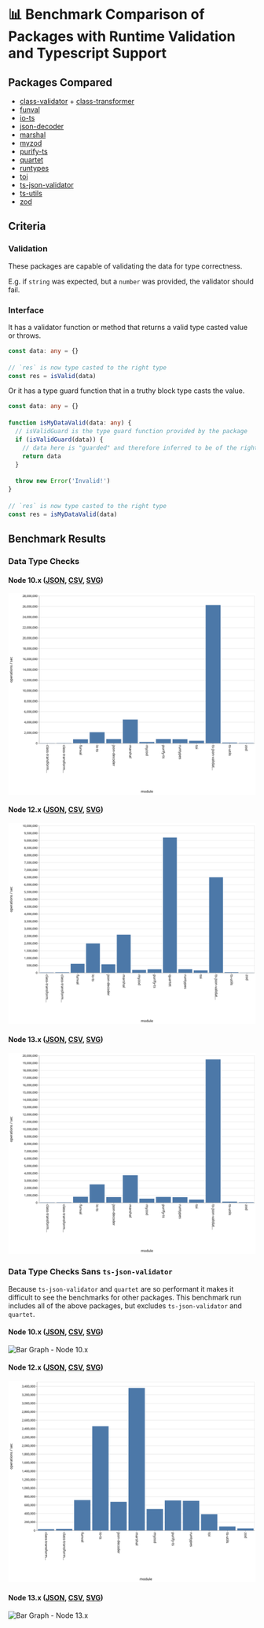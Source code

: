 # 📊 Benchmark Comparison of Packages with Runtime Validation and Typescript Support

## Packages Compared

* [class-validator](https://github.com/typestack/class-validator) + [class-transformer](https://github.com/typestack/class-transformer)
* [funval](https://github.com/neuledge/funval)
* [io-ts](https://github.com/gcanti/io-ts)
* [json-decoder](https://github.com/venil7/json-decoder)
* [marshal](https://github.com/marcj/marshal.ts)
* [myzod](https://github.com/davidmdm/myzod)
* [purify-ts](https://github.com/gigobyte/purify)
* [quartet](https://github.com/whiteand/ts-quartet)
* [runtypes](https://github.com/pelotom/runtypes)
* [toi](https://github.com/hf/toi)
* [ts-json-validator](https://github.com/ostrowr/ts-json-validator)
* [ts-utils](https://github.com/ai-labs-team/ts-utils)
* [zod](https://github.com/vriad/zod)

## Criteria

### Validation

These packages are capable of validating the data for type correctness.

E.g. if `string` was expected, but a `number` was provided, the validator should fail.

### Interface

It has a validator function or method that returns a valid type casted value or throws.

```ts
const data: any = {}

// `res` is now type casted to the right type
const res = isValid(data)
```

Or it has a type guard function that in a truthy block type casts the value.

```ts
const data: any = {}

function isMyDataValid(data: any) {
  // isValidGuard is the type guard function provided by the package
  if (isValidGuard(data)) {
    // data here is "guarded" and therefore inferred to be of the right type
    return data
  }

  throw new Error('Invalid!')
}

// `res` is now type casted to the right type
const res = isMyDataValid(data)
```

## Benchmark Results

### Data Type Checks

#### Node 10.x ([JSON](./results/data-type-10.x.json), [CSV](./results/data-type-10.x.csv), [SVG](./results/data-type-10.x.svg))

![Bar Graph - Node 10.x](./results/data-type-10.x.svg)

#### Node 12.x ([JSON](./results/data-type-v12.14.0.json), [CSV](./results/data-type-v12.14.0.csv), [SVG](./results/data-type-v12.14.0.svg))

![Bar Graph - Node 12.x](./results/data-type-v12.14.0.svg)

#### Node 13.x ([JSON](./results/data-type-13.x.json), [CSV](./results/data-type-13.x.csv), [SVG](./results/data-type-13.x.svg))

![Bar Graph - Node 13.x](./results/data-type-13.x.svg)

### Data Type Checks Sans `ts-json-validator`

Because `ts-json-validator` and `quartet` are so performant it makes it difficult to see the benchmarks for other packages.
This benchmark run includes all of the above packages, but excludes `ts-json-validator` and `quartet`.

#### Node 10.x ([JSON](./results/data-type-sans-ts-json-validator-and-quartet-10.x.json), [CSV](./results/data-type-sans-ts-json-validator-and-quartet-10.x.csv), [SVG](./results/data-type-sans-ts-json-validator-and-quartet-10.x.svg))

![Bar Graph - Node 10.x](./results/data-type-sans-ts-json-validator-and-quartet-10.x.svg)

#### Node 12.x ([JSON](./results/data-type-sans-ts-json-validator-and-quartet-12.x.json), [CSV](./results/data-type-sans-ts-json-validator-and-quartet-12.x.csv), [SVG](./results/data-type-sans-ts-json-validator-and-quartet-12.x.svg))

![Bar Graph - Node 12.x](./results/data-type-sans-ts-json-validator-and-quartet-12.x.svg)

#### Node 13.x ([JSON](./results/data-type-sans-ts-json-validator-and-quartet-13.x.json), [CSV](./results/data-type-sans-ts-json-validator-and-quartet-13.x.csv), [SVG](./results/data-type-sans-ts-json-validator-and-quartet-13.x.svg))

![Bar Graph - Node 13.x](./results/data-type-sans-ts-json-validator-and-quartet-13.x.svg)
